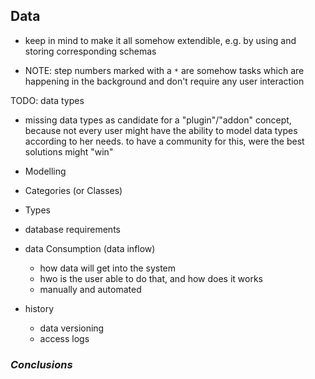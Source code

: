 ## Data



+   keep in mind to make it all somehow extendible, e.g. by using and storing 
    corresponding schemas


+   NOTE: step numbers marked with a `*` are somehow tasks which are happening in the background 
    and don't require any user interaction
    
TODO: data types
+   missing data types as candidate for a "plugin"/"addon" concept, because not every user might 
have the ability to model data types according to her needs. to have a community for this, were the
best solutions might "win"

+   Modelling
+   Categories (or Classes)
+   Types

+   database requirements

+   data Consumption (data inflow)
    -   how data will get into the system
    -   hwo is the user able to do that, and how does it works
    -   manually and automated

+   history
    -   data versioning
    -   access logs



### *Conclusions*
